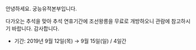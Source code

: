 안녕하세요. 궁능유적본부입니다.

다가오는 추석을 맞아 추석 연휴기간에 조선왕릉을 무료로 개방하오니 관람에 참고하시기 바랍니다.
감사합니다.

- 기간: 2019년 9월 12일(목) → 9월 15일(일) / 4일간
